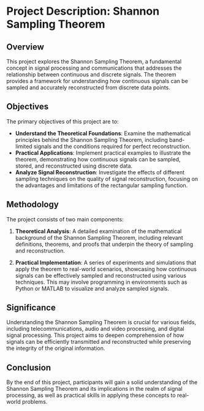 # Project Description: Shannon Sampling Theorem

## Overview
This project explores the Shannon Sampling Theorem, a fundamental concept in signal processing and communications that addresses the relationship between continuous and discrete signals. The theorem provides a framework for understanding how continuous signals can be sampled and accurately reconstructed from discrete data points.

## Objectives
The primary objectives of this project are to:

- **Understand the Theoretical Foundations**: Examine the mathematical principles behind the Shannon Sampling Theorem, including band-limited signals and the conditions required for perfect reconstruction.
- **Practical Applications**: Implement practical examples to illustrate the theorem, demonstrating how continuous signals can be sampled, stored, and reconstructed using discrete data.
- **Analyze Signal Reconstruction**: Investigate the effects of different sampling techniques on the quality of signal reconstruction, focusing on the advantages and limitations of the rectangular sampling function.

## Methodology
The project consists of two main components:

1. **Theoretical Analysis**: A detailed examination of the mathematical background of the Shannon Sampling Theorem, including relevant definitions, theorems, and proofs that underpin the theory of sampling and reconstruction.

2. **Practical Implementation**: A series of experiments and simulations that apply the theorem to real-world scenarios, showcasing how continuous signals can be effectively sampled and reconstructed using various techniques. This may involve programming in environments such as Python or MATLAB to visualize and analyze sampled signals.

## Significance
Understanding the Shannon Sampling Theorem is crucial for various fields, including telecommunications, audio and video processing, and digital signal processing. This project aims to deepen comprehension of how signals can be efficiently transmitted and reconstructed while preserving the integrity of the original information.

## Conclusion
By the end of this project, participants will gain a solid understanding of the Shannon Sampling Theorem and its implications in the realm of signal processing, as well as practical skills in applying these concepts to real-world problems.
